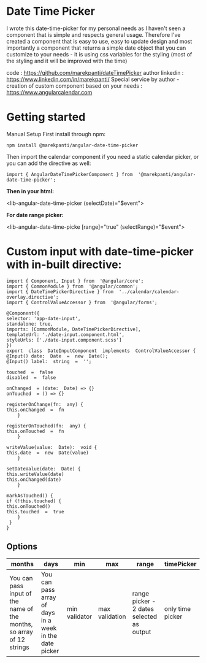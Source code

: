 
# Date Time Picker

I wrote this date-time-picker for my personal needs as I haven't seen a component that is simple and respects general usage. Therefore I've created a component that is easy to use, easy to update design and most importantly a component that returns a simple date object that you can customize to your needs - it is using css variables for the styling (most of the styling and it will be improved with the time)

code : https://github.com/marekpanti/dateTimePicker
author linkedin : https://www.linkedin.com/in/marekpanti/
Special service by author - creation of custom component based on your needs : https://www.angularcalendar.com


# Getting started

Manual Setup
First install through npm:

    npm install @marekpanti/angular-date-time-picker

Then import the calendar component if you need a static calendar picker, or you can add the directive as well:

    import { AngularDateTimePickerComponent } from  '@marekpanti/angular-date-time-picker';

**Then in your html:**

<lib-angular-date-time-picker (selectDate)="$event">

**For date range picker:**

<lib-angular-date-time-picke [range]="true" (selectRange)="$event">


# Custom input with date-time-picker with in-built directive:

    import { Component, Input } from  '@angular/core';
    import { CommonModule } from  '@angular/common';
    import { DateTimePickerDirective } from  '../calendar/calendar-overlay.directive';
    import { ControlValueAccessor } from  '@angular/forms';
    
    @Component({
    selector: 'app-date-input',
    standalone: true,
    imports: [CommonModule, DateTimePickerDirective],
    templateUrl: './date-input.component.html',
    styleUrls: ['./date-input.component.scss']
    })
    export  class  DateInputComponent  implements  ControlValueAccessor {
    @Input() date:  Date  =  new  Date();
    @Input() label:  string  =  '';
    
    touched  =  false
    disabled  =  false
    
    onChanged  = (date:  Date) => {}
    onTouched  = () => {}
    
    registerOnChange(fn:  any) {
    this.onChanged  =  fn
	    }
    
    registerOnTouched(fn:  any) {
    this.onTouched  =  fn
	    }
    
    writeValue(value:  Date):  void {
    this.date  =  new  Date(value)
	    }
    
    setDateValue(date:  Date) {
    this.writeValue(date)
    this.onChanged(date)
	    }
    
    markAsTouched() {
    if (!this.touched) {
    this.onTouched()
    this.touched  =  true
	    }
     }
    }

## Options


|months| days |min|max|range|timePicker|
|--|--|--|--|--|--|
| You can pass input of the name of the months, so array of 12 strings |  You can pass array of days in a week in the date picker|min validator|max validation| range picker - 2 dates selected as output | only time picker
